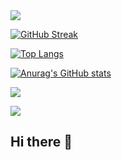 <!--header, footer-->
<img src="https://capsule-render.vercel.app/api?type=waving&color=BDBDC8&height=150&section=header" />

[![GitHub Streak](https://streak-stats.demolab.com?user=jiankimr)](https://git.io/streak-stats)

<!--사용언어비율-->
[![Top Langs](https://github-readme-stats.vercel.app/api/top-langs/?username=jiankimr)](https://github.com/anuraghazra/github-readme-stats)

<!--github평판-->
[![Anurag's GitHub stats](https://github-readme-stats.vercel.app/api?username=jiankimr)](https://github.com/anuraghazra/github-readme-stats)

<!--외부 사이트-->
<a href="https://www.linkedin.com/in/jiankimr/"><img src="https://img.shields.io/badge/LinkedIn-0077B5?style=for-the-badge&logo=linkedin&logoColor=white"/></a>

<img src="https://capsule-render.vercel.app/api?type=waving&color=BDBDC8&height=150&section=footer" />

<!--reference
https://hulrud.tistory.com/3
https://streak-stats.demolab.com/demo/?user=jiankimr&theme=default&hide_border=false&border_radius=4.5&locale=en&short_numbers=false&date_format=&mode=daily&exclude_days=&sections=total%2Ccurrent%2Clongest&card_width=495&card_height=195&type=svg&background-type=solid&properties=background
-->


## Hi there 👋




<!--
**jiankimr/jiankimr** is a ✨ _special_ ✨ repository because its `README.md` (this file) appears on your GitHub profile.

Here are some ideas to get you started:

- 🔭 I’m currently working on ...
- 🌱 I’m currently learning ...
- 👯 I’m looking to collaborate on ...
- 🤔 I’m looking for help with ...
- 💬 Ask me about ...
- 📫 How to reach me: ...
- 😄 Pronouns: ...
- ⚡ Fun fact: ...
-->
